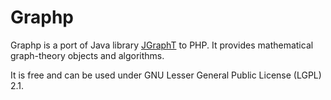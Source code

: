 # Graphp

Graphp is a port of Java library [JGraphT](https://github.com/jgrapht/jgrapht) to PHP. It provides mathematical graph-theory objects and algorithms. 

It is free and can be used under GNU Lesser General Public License (LGPL) 2.1.
